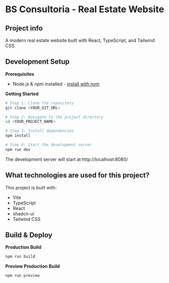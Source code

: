 # BS Consultoria - Real Estate Website

## Project info

A modern real estate website built with React, TypeScript, and Tailwind CSS.

## Development Setup

**Prerequisites**

- Node.js & npm installed - [install with nvm](https://github.com/nvm-sh/nvm#installing-and-updating)

**Getting Started**

```sh
# Step 1: Clone the repository
git clone <YOUR_GIT_URL>

# Step 2: Navigate to the project directory
cd <YOUR_PROJECT_NAME>

# Step 3: Install dependencies
npm install

# Step 4: Start the development server
npm run dev
```

The development server will start at http://localhost:8080/

## What technologies are used for this project?

This project is built with:

- Vite
- TypeScript
- React
- shadcn-ui
- Tailwind CSS

## Build & Deploy

**Production Build**
```sh
npm run build
```

**Preview Production Build**
```sh
npm run preview
```

